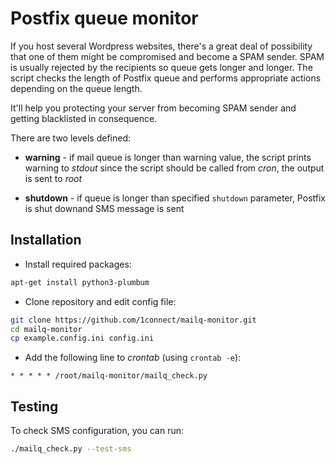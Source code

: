 # Postfix queue monitor

If you host several Wordpress websites, there's a great deal of possibility
that one of them might be compromised and become a SPAM sender. SPAM is usually
rejected by the recipients so queue gets longer and longer. The script
checks the length of Postfix queue and performs appropriate actions depending
on the queue length.

It'll help you protecting your server from becoming SPAM sender
and getting blacklisted in consequence.

There are two levels defined:
* **warning** - if mail queue is longer than warning value, the script prints
warning to *stdout* since the script should be called from *cron*, the output
is sent to *root*

* **shutdown** - if queue is longer than specified `shutdown` parameter,
Postfix is shut downand SMS message is sent

## Installation

* Install required packages:
```bash
apt-get install python3-plumbum
```

* Clone repository and edit config file:
```bash
git clone https://github.com/1connect/mailq-monitor.git
cd mailq-monitor
cp example.config.ini config.ini
```

* Add the following line to *crontab* (using `crontab -e`):
```
* * * * * /root/mailq-monitor/mailq_check.py
```

## Testing

To check SMS configuration, you can run:
```bash
./mailq_check.py --test-sms
```